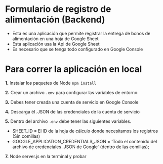 # Formulario de registro de alimentación (Backend)

* Esta es una aplicación que permite registrar la entrega de bonos de alimentación en una hoja de Google Sheet
* Esta aplicación usa la Api de Google Sheet
* Es necesario que se tenga todo configurado en Google Console

# Para correr la aplicación en local

**1.** Instalar los paquetes de Node ```npm install```

**2.** Crear un archivo ```.env``` para configurar las variables de entorno

**3.** Debes tener creada una cuenta de servicio en Google Console

**4.** Descarga él .JSON de las credenciales de la cuenta de servicio

**5.** Dentro del archivo ```.env``` debe tener las siguientes variables.

* SHEET_ID = El ID de la hoja de cálculo donde necesitamos los registros (Sin comillas)
* GOOGLE_APPLICATION_CREDENTIALS_JSON = 'Todo el contenido del archivo de credenciales .JSON de Google' (dentro de las comillas);

**7.** Node server.js en la terminal y probar
